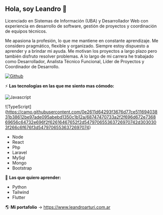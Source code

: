 ## Hola, soy Leandro 👋

Licenciado en Sistemas de Información (UBA) y Desarrollador Web con experiencia en desarrollo de software, gestión de proyectos y coordinación de equipos técnicos.

Me apasiona la profesión, lo que me mantiene en constante aprendizaje. Me considero pragmático, flexible y organizado. Siempre estoy dispuesto a aprender y a brindar mi ayuda. Me motivan los proyectos a largo plazo pero también disfruto resolver problemas. A lo largo de mi carrera he trabajado como Desarrollador, Analista Técnico Funcional, Líder de Proyectos y Coordinador de Desarrollo.

[![Github](https://img.shields.io/github/followers/larturi?label=Follow&style=social)](https://github.com/larturi)

⚡️ **Las tecnologías en las que me siento mas cómodo:** 

![Javascript](https://camo.githubusercontent.com/e05eaf8bb60da08c9b55036474c4e1f86a4c9ce6e3360d43cc97335309dba6b0/68747470733a2f2f696d672e736869656c64732e696f2f62616467652f2d4a6176615363726970742d3030303f266c6f676f3d4a617661536372697074)

![TypeScript]
(https://camo.githubusercontent.com/0e2611d64293f3676d77ce51169403831b38612be97ade095abebd1350c1b12a/68747470733a2f2f696d672e736869656c64732e696f2f62616467652f2d547970655363726970742d3030303f266c6f676f3d54797065536372697074)

- Node
- React
- Php 
- Laravel
- MySql
- Mongo
- Bootstrap

🚀 **Las que quiero aprender:** 
- Python
- Tailwind
- Flutter

🌎 **Mi portafolio** -> https://www.leandroarturi.com.ar 




